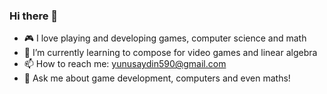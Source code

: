 ### Hi there 👋

- 🎮 I love playing and developing games, computer science and math
- 🌱 I’m currently learning to compose for video games and linear algebra
- 📫 How to reach me: yunusaydin590@gmail.com
- 💬 Ask me about game development, computers and even maths!
